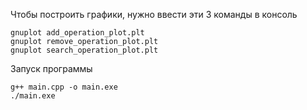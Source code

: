 Чтобы построить графики, нужно ввести эти 3 команды в консоль
```
gnuplot add_operation_plot.plt
gnuplot remove_operation_plot.plt
gnuplot search_operation_plot.plt
```
Запуск программы
```
g++ main.cpp -o main.exe
./main.exe 
```